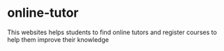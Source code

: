 # online-tutor
This websites helps students to find online tutors and register courses to help them improve their knowledge 
